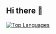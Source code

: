 ## Hi there 👋
[![Top Languages](https://github-readme-stats.vercel.app/api/top-langs/?username=its-varad&hide=HTML,css&layout=donut&hide_border=true)](https://github.com/anuraghazra/github-readme-stats)
<!--
**its-varad/its-varad** is a ✨ _special_ ✨ repository because its `README.md` (this file) appears on your GitHub profile.

Here are some ideas to get you started:

- 🔭 I’m currently working on ...
- 🌱 I’m currently learning ...
- 👯 I’m looking to collaborate on ...
- 🤔 I’m looking for help with ...
- 💬 Ask me about ...
- 📫 How to reach me: ...
- 😄 Pronouns: ...
- ⚡ Fun fact: ...
-->
